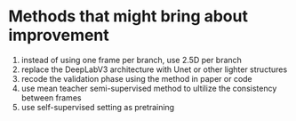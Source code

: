 # Methods that might bring about improvement
1. instead of using one frame per branch, use 2.5D per branch  
2. replace the DeepLabV3 architecture with Unet or other lighter structures
3. recode the validation phase using the method in paper or code
4. use mean teacher semi-supervised method to ultilize the consistency between frames 
5. use self-supervised setting as pretraining
